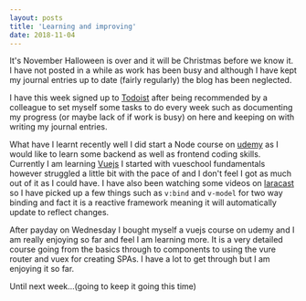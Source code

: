```yaml
---
layout: posts
title: 'Learning and improving'
date: 2018-11-04
---
```


It's November Halloween is over and it will be Christmas before we know it. I have not posted in a while as work has been busy and although I have kept my journal entries up to date (fairly regularly) the blog has been neglected.

I have this week signed up to [Todoist](https://todoist.com) after being recommended by a colleague to set myself some tasks to do every week such as documenting my progress (or maybe lack of if work is busy) on here and keeping on with writing my journal entries.

What have I learnt recently well I did start a Node course on [udemy](https://udemy.com) as I would like to learn some backend as well as frontend coding skills. Currently I am learning [Vuejs](https://vuejs.org) I started with vueschool fundamentals however struggled a little bit with the pace of and I don't feel I got as much out of it as I could have. I have also been watching some videos on [laracast](https://laracasts.com) so I have picked up a few things such as ```v:bind``` and ```v-model``` for two way binding and fact it is a reactive framework meaning it will automatically update to reflect changes.

After payday on Wednesday I bought myself a vuejs course on udemy and I am really enjoying so far and feel I am learning more. It is a very detailed course going from the basics through to components to using the vure router and vuex for creating SPAs. I have a lot to get through but I am enjoying it so far.

Until next week...(going to keep it going this time)